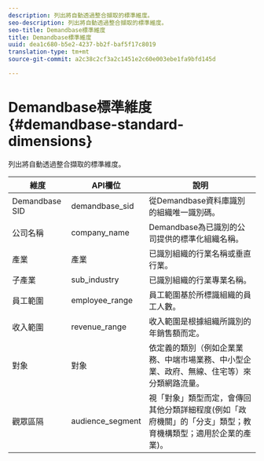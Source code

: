 ```yaml
---
description: 列出將自動透過整合擷取的標準維度。
seo-description: 列出將自動透過整合擷取的標準維度。
seo-title: Demandbase標準維度
title: Demandbase標準維度
uuid: dea1c680-b5e2-4237-bb2f-baf5f17c8019
translation-type: tm+mt
source-git-commit: a2c38c2cf3a2c1451e2c60e003ebe1fa9bfd145d

---
```



# Demandbase標準維度{#demandbase-standard-dimensions}

列出將自動透過整合擷取的標準維度。

| 維度 | API欄位 | 說明 |
|---|---|---|
| Demandbase SID | demandbase_sid | 從Demandbase資料庫識別的組織唯一識別碼。 |
| 公司名稱 | company_name | Demandbase為已識別的公司提供的標準化組織名稱。 |
| 產業 | 產業 | 已識別組織的行業名稱或垂直行業。 |
| 子產業 | sub_industry | 已識別組織的行業專業名稱。 |
| 員工範圍 | employee_range | 員工範圍基於所標識組織的員工人數。 |
| 收入範圍 | revenue_range | 收入範圍是根據組織所識別的年銷售額而定。 |
| 對象 | 對象 | 依定義的類別（例如企業業務、中端市場業務、中小型企業、政府、無線、住宅等）來分類網路流量。 |
| 觀眾區隔 | audience_segment | 視「對象」類型而定，會傳回其他分類詳細程度(例如「政府機關」的「分支」類型；教育機構類型；適用於企業的產業)。 |

